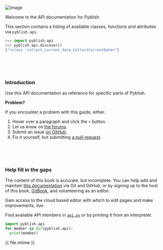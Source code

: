 ![image](https://cloud.githubusercontent.com/assets/2152766/6998101/5c13946c-dbcd-11e4-968b-b357b7c60a06.png)

Welcome to the API documentation for Pyblish.

This section contains a listing of available classes, functions and attributes via `pyblish.api`.

```python
>>> import pyblish.api
>>> pyblish.api.discover()
["<class 'collect_current_date.CollectCurrentDate>"]
```

<br>
<br>
<br>

### Introduction

Use this API documentation as reference for specific parts of Pyblish.

**Problem?**

If you encounter a problem with this guide, either..

1. Hover over a paragraph and click the `+` button.
2. Let us know on [the forums](http://forums.pyblish.com).
3. Submit an issue [on GitHub](https://github.com/pyblish/apidocs).
4. Fix it yourself, but submitting [a pull-request](https://github.com/pyblish/apidocs).


<br>
<br>
<br>

### Help fill in the gaps

The content of this book is accurate, but incomplete. You can help add and maintain [this documentation](https://github.com/pyblish/apidocs) via Git and GitHub, or by signing up to the host of this book, [GitBook](https://gitbook.com), and volunteering as an editor.

Gain access to the cloud based editor with which to edit pages and make improvements, live.

Find available API members in [`api.py`](https://github.com/pyblish/pyblish-base/blob/master/pyblish/api.py) or by printing it from an interpreter.

```python
import pyblish.api
for member in dir(pyblish.api):
  print(member)
```

<div class="modified-date">{{ file.mtime }}</div>
